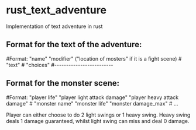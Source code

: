 # rust_text_adventure
Implementation of text adventure in rust

## Format for the text of the adventure:
\#Format: "name" "modifier" ("location of mosters" if it is a fight scene)
\#        "text"
\#        "choices"
\#-------------------------

## Format for the monster scene:
\#Format: "player life" "player light attack damage" "player heavy attack damage"
\#        "monster name" "monster life" "monster damage_max"
\#        ...

Player can either choose to do 2 light swings or 1 heavy swing.
Heavy swing deals 1 damage guaranteed, whilst light swing can miss and deal 0 damage.